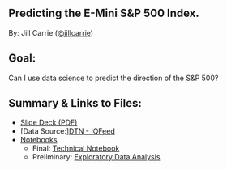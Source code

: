## Predicting the E-Mini S&P 500 Index. 

By: Jill Carrie ([@jillcarrie](https://github.com/jillcarrie/))

## Goal:

Can I use data science to predict the direction of the S&P 500?

## Summary & Links to Files:
- [Slide Deck (PDF)](stocks.pdf)
- [Data Source:][DTN - IQFeed](http://www.iqfeed.net/index.cfm?displayaction=support&section=map)
- [Notebooks](notebooks/)
    - Final: [Technical Notebook](notebooks/stocks.ipynb)
    - Preliminary: [Exploratory Data Analysis](notebooks/Stocks_DataCleaningEDA.ipynb)


